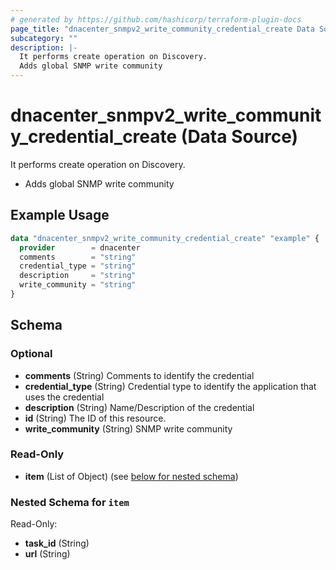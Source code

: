```yaml
---
# generated by https://github.com/hashicorp/terraform-plugin-docs
page_title: "dnacenter_snmpv2_write_community_credential_create Data Source - terraform-provider-dnacenter"
subcategory: ""
description: |-
  It performs create operation on Discovery.
  Adds global SNMP write community
---
```


# dnacenter_snmpv2_write_community_credential_create (Data Source)

It performs create operation on Discovery.

- Adds global SNMP write community

## Example Usage

```terraform
data "dnacenter_snmpv2_write_community_credential_create" "example" {
  provider        = dnacenter
  comments        = "string"
  credential_type = "string"
  description     = "string"
  write_community = "string"
}
```

<!-- schema generated by tfplugindocs -->
## Schema

### Optional

- **comments** (String) Comments to identify the credential
- **credential_type** (String) Credential type to identify the application that uses the credential
- **description** (String) Name/Description of the credential
- **id** (String) The ID of this resource.
- **write_community** (String) SNMP write community

### Read-Only

- **item** (List of Object) (see [below for nested schema](#nestedatt--item))

<a id="nestedatt--item"></a>
### Nested Schema for `item`

Read-Only:

- **task_id** (String)
- **url** (String)


